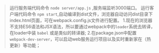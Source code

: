 > 运行服务端代码命令 `node server/app.js` ,服务端监听3000端口。
> 运行客户端代码命令 `npm start`,自动编译到dist文件，浏览器自动访问dist目录下index.html页面，可在webpack.config.js文件进行配置。
1.现在的浏览器不支持ES6语法和JSX语法，所以要通过webpack中的`loader`系统去转译，在loader中装 `babel` 或是类似的转译器;
2.在package.json中配置 `webpack-dev-server`，可以启动web服务运行项目以及实时重新家在（热更新）等功能；